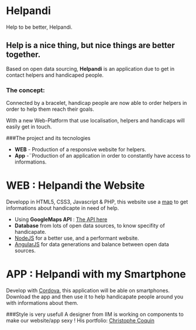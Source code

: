 # Helpandi
Help to be better, Helpandi.

## Help is a nice thing, but nice things are better together.

Based on open data sourcing, **Helpandi** is an application due to get in contact helpers and handicaped people.

### The concept:
Connected by a bracelet, handicap people are now able to order helpers in order to help them reach their goals.

With a new Web-Platform that use localisation, helpers and handicaps will easily get in touch.

###The project and its tecnologies
* **WEB** - Production of a responsive website for helpers.
* **App** -¨Production of an application in order to constantly have access to informations.

# WEB : Helpandi the Website
Developp in HTML5, CSS3, Javascript & PHP, this website use a [map](https://fr.wikipedia.org/wiki/Google_Maps) to get informations about handicapte in need of help.

* Using **GoogleMaps API** : [The API here](https://developers.google.com/maps/)
* **Database** from lots of open data sources, to know specifity of handicapate.
* [NodeJS](https://nodejs.org/en/) for a better use, and a performant website.
* [AngularJS](https://angularjs.org/) for data generations and balance between open data sources.

# APP : Helpandi with my Smartphone
Develop with [Cordova](http://cordova.apache.org/), this application will be able on smartphones. Download the app and then use it to help handicapate people around you with informations about them.

###Style is very usefull
A designer from IIM is working on components to make our website/app sexy !
His portfolio: [Christophe Coquin](chris.florian-viola.com)
